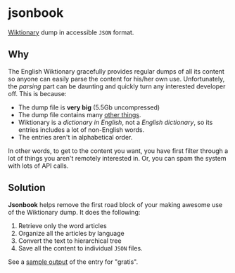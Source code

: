 # jsonbook

[Wiktionary](https://en.wiktionary.org/) dump in accessible `JSON` format.

[enwiktionary-link]: https://dumps.wikimedia.org/enwiktionary/latest/enwiktionary-latest-pages-articles.xml.bz2

## Why

The English Wiktionary gracefully provides regular dumps of all its content
so anyone can easily parse the content for his/her own use. Unfortunately,
the _parsing_ part can be daunting and quickly turn any interested developer
off. This is because:

* The dump file is **very big** (5.5Gb uncompressed)
* The dump file contains many [other things](doc/dump_stats_en.md).
* Wiktionary is a _dictionary in English_, not a _English dictionary_, so
  its entries includes a lot of non-English words.
* The entries aren't in alphabetical order.  

In other words, to get to the content you want, you have first filter through a
lot of things you aren't remotely interested in. Or, you can spam the system
with lots of API calls.

## Solution

**Jsonbook** helps remove the first road block of your making
awesome use of the Wiktionary dump. It does the following:

1. Retrieve only the word articles
2. Organize all the articles by language
3. Convert the text to hierarchical tree
4. Save all the content to individual `JSON` files.

See a [sample output](doc/sample-output.tar.bz2) of the entry for "gratis".
